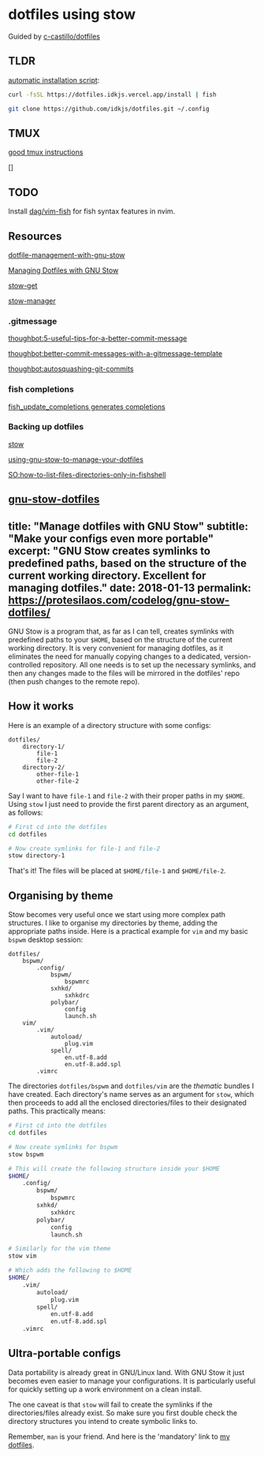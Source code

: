 # dotfiles using stow

Guided by [c-castillo/dotfiles](https://github.com/c-castillo/dotfiles)

## TLDR

[automatic installation script](https://dm.idkjs.vercel.app/install):

```bash
curl -fsSL https://dotfiles.idkjs.vercel.app/install | fish
```
```bash
git clone https://github.com/idkjs/dotfiles.git ~/.config
```
## TMUX

[good tmux instructions](https://www.golinuxcloud.com/tmux-commands/#The_Prefix_key)

[]
## TODO

Install [dag/vim-fish](https://github.com/dag/vim-fish) for fish syntax features in nvim.

## Resources
[dotfile-management-with-gnu-stow](https://jonleopard.com/blog/dotfile-management-with-gnu-stow)

[Managing Dotfiles with GNU Stow](https://www.stevenrbaker.com/tech/managing-dotfiles-with-gnu-stow.html)

[stow-get](https://github.com/rcmdnk/stow-get)

[stow-manager](https://github.com/samba2/stow-manager)

### .gitmessage
[thoughbot:5-useful-tips-for-a-better-commit-message](https://thoughtbot.com/blog/5-useful-tips-for-a-better-commit-message)

[thoughbot:better-commit-messages-with-a-gitmessage-template](https://thoughtbot.com/blog/better-commit-messages-with-a-gitmessage-template)

[thoughbot:autosquashing-git-commits](https://thoughtbot.com/blog/autosquashing-git-commits)

### fish completions
[fish_update_completions generates completions](https://www.2daygeek.com/linux-fish-shell-friendly-interactive-shell/)

### Backing up dotfiles

[stow](https://www.gnu.org/software/stow/)

[using-gnu-stow-to-manage-your-dotfiles](http://brandon.invergo.net/news/2012-05-26-using-gnu-stow-to-manage-your-dotfiles.html)

[SO:how-to-list-files-directories-only-in-fishshell](https://stackoverflow.com/questions/37222484/how-to-list-files-directories-only-in-fishshell)

[gnu-stow-dotfiles](https://protesilaos.com/codelog/gnu-stow-dotfiles/)
---
title: "Manage dotfiles with GNU Stow"
subtitle: "Make your configs even more portable"
excerpt: "GNU Stow creates symlinks to predefined paths, based on the structure of the current working directory. Excellent for managing dotfiles."
date: 2018-01-13
permalink: https://protesilaos.com/codelog/gnu-stow-dotfiles/
---
GNU Stow is a program that, as far as I can tell, creates symlinks with predefined paths to your `$HOME`, based on the structure of the current working directory. It is very convenient for managing dotfiles, as it eliminates the need for manually copying changes to a dedicated, version-controlled repository. All one needs is to set up the necessary symlinks, and then any changes made to the files will be mirrored in the dotfiles' repo (then push changes to the remote repo).

## How it works

Here is an example of a directory structure with some configs:

```
dotfiles/
    directory-1/
        file-1
        file-2
    directory-2/
        other-file-1
        other-file-2
```

Say I want to have `file-1` and `file-2` with their proper paths in my `$HOME`. Using `stow` I just need to provide the first parent directory as an argument, as follows:

```sh
# First cd into the dotfiles
cd dotfiles

# Now create symlinks for file-1 and file-2
stow directory-1
```

That's it! The files will be placed at `$HOME/file-1` and `$HOME/file-2`.

## Organising by theme

Stow becomes very useful once we start using more complex path structures. I like to organise my directories by theme, adding the appropriate paths inside. Here is a practical example for `vim` and my basic `bspwm` desktop session:

```
dotfiles/
    bspwm/
        .config/
            bspwm/
                bspwmrc
            sxhkd/
                sxhkdrc
            polybar/
                config
                launch.sh
    vim/
        .vim/
            autoload/
                plug.vim
            spell/
                en.utf-8.add
                en.utf-8.add.spl
        .vimrc
```

The directories `dotfiles/bspwm` and `dotfiles/vim` are the *thematic* bundles I have created. Each directory's name serves as an argument for `stow`, which then proceeds to add all the enclosed directories/files to their designated paths. This practically means:

```sh
# First cd into the dotfiles
cd dotfiles

# Now create symlinks for bspwm
stow bspwm

# This will create the following structure inside your $HOME
$HOME/
    .config/
        bspwm/
            bspwmrc
        sxhkd/
            sxhkdrc
        polybar/
            config
            launch.sh

# Similarly for the vim theme
stow vim

# Which adds the following to $HOME
$HOME/
    .vim/
        autoload/
            plug.vim
        spell/
            en.utf-8.add
            en.utf-8.add.spl
    .vimrc
```

## Ultra-portable configs

Data portability is already great in GNU/Linux land. With GNU Stow it just becomes even easier to manage your configurations. It is particularly useful for quickly setting up a work environment on a clean install.

The one caveat is that `stow` will fail to create the symlinks if the directories/files already exist. So make sure you first double check the directory structures you intend to create symbolic links to.

Remember, `man` is your friend. And here is the 'mandatory' link to [my dotfiles](https://gitlab.com/protesilaos/dotfiles).
